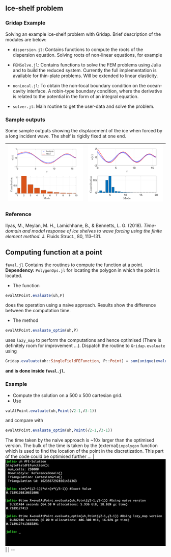 ## Ice-shelf problem

### Gridap Example

Solving an example ice-shelf problem with Gridap. Brief description of the modules are below:

- `dispersion.jl`: Contains functions to compute the roots of the dispersion equation. Solving roots of non-linear equations, for example

- `FEMSolve.jl`: Contains functions to solve the FEM problems using Julia and to build the reduced system. Currently the full implementation is available for thin-plate problems. Will be extended to linear elasticity.

- `nonLocal.jl`: To obtain the non-local boundary condition on the ocean-cavity interface. A robin-type boundary condition, where the derivative is related to the potential in the form of an integral equation.

- `solver.jl`: Main routine to get the user-data and solve the problem.

### Sample outputs

Some sample outputs showing the displacement of the ice when forced by a long incident wave. The shelf is rigidly fixed at one end.

| ![Disp](disp1.png) | ![Disp](disp2.png) |
| -- | -- |

### Reference

Ilyas, M., Meylan, M. H., Lamichhane, B., & Bennetts, L. G. (2018). *Time-domain and modal response of ice shelves to wave forcing using the finite element method.* J. Fluids Struct., 80, 113–131.


## Computing function at a point

`feval.jl` Contains the routines to compute the function at a point.
**Dependency:** `PolygonOps.jl` for locating the polygon in which the point is located.

- The function
``` Julia
evalAtPoint.evaluate(uh,P)
```
does the operation using a naive approach. Results show the difference between the computation time.

- The method
``` julia
evalAtPoint.evaluate_optim(uh,P)
```
uses `lazy_map` to perform the computations and hence optimised (There is definitely room for improvement ...). Dispatch the routine to ```Gridap.evaluate``` using
```julia
Gridap.evaluate(uh::SingleFieldFEFunction, P::Point) = sum(unique(evaluate_optim(uh,P)))
```
 **and is done inside `feval.jl`**.

### Example
- Compute the solution on a 500 x 500 cartesian grid.
- Use
```julia
valAtPoint.evaluate(uh,Point(√2-1,√3-1))
```
and compare with
```julia
evalAtPoint.evaluate_optim(uh,Point(√2-1,√3-1))
```
The time taken by the naive approach is ~10x larger than the optimised version. The bulk of the time is taken by the (external)`inpolygon` function which is used to find the location of the point in the discretization. This part of the code could be optimised further ...
| ![Compare](./lazymap.png) |
| --
